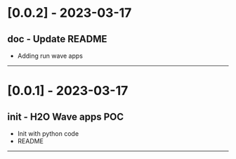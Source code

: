 # [0.0.2] - 2023-03-17

## doc - Update README

- Adding run wave apps

---
# [0.0.1] - 2023-03-17

## init - H2O Wave apps POC

- Init with python code
- README

---